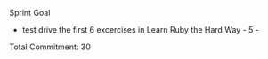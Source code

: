 Sprint Goal

 - test drive the first 6 excercises in Learn Ruby the Hard Way - 5 -

Total Commitment: 30
